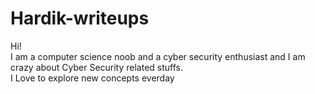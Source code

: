 # Hardik-writeups

Hi! </br>
I am a computer science noob and a cyber security enthusiast and I am crazy about Cyber Security related stuffs. </br>
I Love to explore new concepts everday
